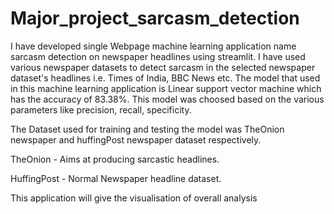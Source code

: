 # Major_project_sarcasm_detection

I have developed single Webpage machine learning application name sarcasm detection on newspaper headlines using streamlit.
I have used various newspaper datasets to detect sarcasm in the selected newspaper dataset's headlines i.e. Times of India, BBC News etc.
The model that used in this machine learning application is Linear support vector machine which has the accuracy of 83.38%. This model was choosed based on the various parameters like precision, recall, specificity.


The Dataset used for training and testing the model was TheOnion newspaper and huffingPost newspaper dataset respectively. 

TheOnion    - Aims at producing sarcastic headlines.

HuffingPost - Normal Newspaper headline dataset.

This application will give the visualisation of overall analysis

